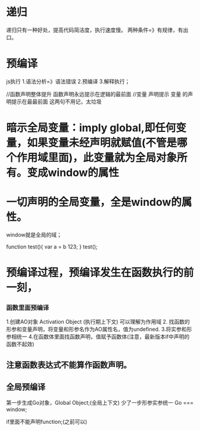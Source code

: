 # 递归
递归只有一种好处，提高代码简洁度，执行速度慢。
两种条件=》有规律，有出口。


# 预编译
js执行
1.语法分析=》语法错误
2.预编译
3.解释执行；

//函数声明整体提升
函数声明永远提示在逻辑的最前面
//变量 声明提示
变量 的声明提示在最最前面 
这两句不用记，太垃圾

# 暗示全局变量：imply global,即任何变量，如果变量未经声明就赋值(不管是哪个作用域里面)，此变量就为全局对象所有。变成window的属性

# 一切声明的全局变量，全是window的属性。

window就是全局的域；

function test(){
    var a = b 123;
}
test();

# 预编译过程，预编译发生在函数执行的前一刻，
### 函数里面预编译
1.创建AO对象 Activation Object (执行期上下文)  可以理解为作用域
2. 找函数的形参和变量声明，将变量和形参名作为AO属性名，值为undefined.
3.将实参和形参相统一
4.在函数体里面找函数声明，值赋予函数体(注意，最新版本if中声明的函数不起效)

## 注意函数表达式不能算作函数声明。


## 全局预编译
第一步生成Go对象，Global Object;(全局上下文)
少了一步形参实参统一
Go === window;

if里面不能声明function;(之前可以)










